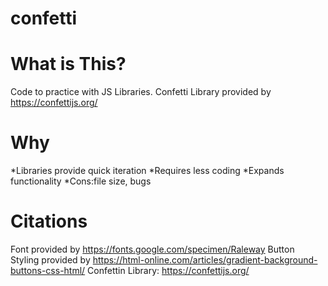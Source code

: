 # confetti

# What is This?
Code to practice with JS Libraries. Confetti Library provided by https://confettijs.org/

# Why
*Libraries provide quick iteration
*Requires less coding
*Expands functionality
*Cons:file size, bugs
 
# Citations
Font provided by https://fonts.google.com/specimen/Raleway
Button Styling provided by https://html-online.com/articles/gradient-background-buttons-css-html/
Confettin Library: https://confettijs.org/